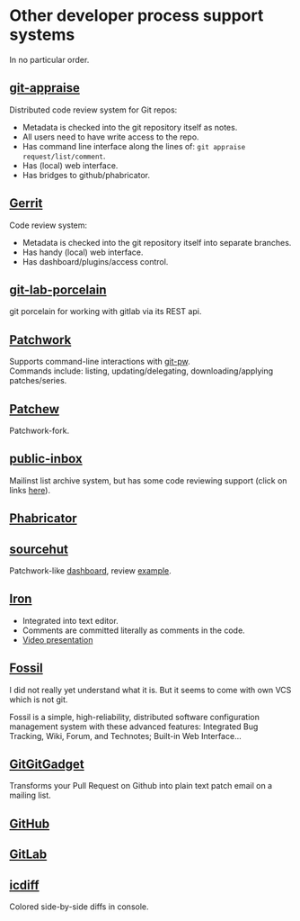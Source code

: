 # Other developer process support systems

In no particular order.

## [git-appraise](https://github.com/google/git-appraise)

Distributed code review system for Git repos:

* Metadata is checked into the git repository itself as notes.
* All users need to have write access to the repo.
* Has command line interface along the lines of: `git appraise request/list/comment`.
* Has (local) web interface.
* Has bridges to github/phabricator.

## [Gerrit](https://www.gerritcodereview.com)

Code review system:

* Metadata is checked into the git repository itself into separate branches.
* Has handy (local) web interface.
* Has dashboard/plugins/access control.

## [git-lab-porcelain](https://gitlab.com/nhorman/git-lab-porcelain)

git porcelain for working with gitlab via its REST api.

## [Patchwork](https://patchwork.ozlabs.org/project/netdev/list/)

Supports command-line interactions with [git-pw](https://patchwork.readthedocs.io/projects/git-pw/en/latest/usage/).\
Commands include: listing, updating/delegating, downloading/applying patches/series. 

## [Patchew](https://patchew.org/QEMU/)

Patchwork-fork.

## [public-inbox](https://public-inbox.org/README)

Mailinst list archive system, but has some code reviewing support
(click on links [here](https://public-inbox.org/git/20160711210243.GA1604@whir/)). 

## [Phabricator](https://www.phacility.com/phabricator/)

## [sourcehut](https://sourcehut.org/)

Patchwork-like [dashboard](https://lists.sr.ht/~sircmpwn/sr.ht-dev),
review [example](https://lists.sr.ht/~sircmpwn/ctools/patches/8134).

## [Iron](https://blog.janestreet.com/putting-the-i-back-in-ide-towards-a-github-explorer/)

* Integrated into text editor.
* Comments are committed literally as comments in the code.
* [Video presentation](https://blog.janestreet.com/jane-street-tech-talk-how-jane-street-does-code-review/)

## [Fossil](https://www.fossil-scm.org/home/doc/trunk/www/index.wiki)

I did not really yet understand what it is. But it seems to come with own VCS which is not git.

Fossil is a simple, high-reliability, distributed software configuration management system with these advanced features: 
Integrated Bug Tracking, Wiki, Forum, and Technotes; Built-in Web Interface...

## [GitGitGadget](https://gitgitgadget.github.io/)

Transforms your Pull Request on Github into plain text patch email on a mailing list.

## [GitHub](https://github.com/)

## [GitLab](https://about.gitlab.com/)

## [icdiff](https://www.jefftk.com/icdiff)

Colored side-by-side diffs in console.
